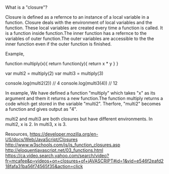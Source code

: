 What is a "closure"?

Closure is defined as a refernce to an instance of a local variable in a function.
Closure deals with the environment of local variables and the function.
These local variables are created every time a function is called.
It is a function inside function.The inner function has a refernce to the variables of outer function.The outer variables are
accessible to the the inner function even if the outer function is finished.

Example,

function multiply(x){
      return function(y){
          return x * y
      }
}

var multi2 = multiply(2)
var multi3 = multiply(3)


console.log(multi2(2))  // 4
console.log(multi3(4))  // 12

In example,
We have defined a function "multiply" which takes "x" as its argument and them it returns a new function.The function multiply returns 
 a code which get stored in the variable "multi2". Therfore, "multi2" becomes a function and gives output as "4".
 
 
 multi2 and multi3 are both closures but have different environments.
 In multi2, x is 2.
 In multi3, x is 3.
 
 
 
 Resources,
 https://developer.mozilla.org/en-US/docs/Web/JavaScript/Closures
 http://www.w3schools.com/js/js_function_closures.asp
 http://eloquentjavascript.net/03_functions.html
 https://ca.video.search.yahoo.com/search/video?fr=mcafee&p=videos+on+closures+of+jAVASCRIPT#id=1&vid=e546f2eafd218fafa31ba56f74565f35&action=click
 
 

